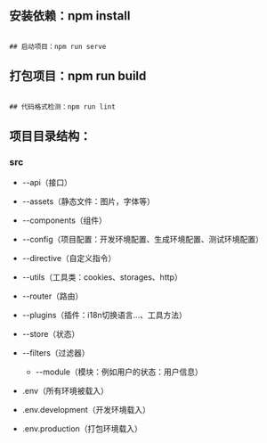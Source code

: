 ## 安装依赖：npm install
```

## 启动项目：npm run serve
```

## 打包项目：npm run build
```

## 代码格式检测：npm run lint
```

## 项目目录结构：
### src
  * --api（接口）
  * --assets（静态文件：图片，字体等）
  * --components（组件）
  * --config（项目配置：开发环境配置、生成环境配置、测试环境配置）
  * --directive（自定义指令）
  * --utils（工具类：cookies、storages、http）
  * --router（路由）
  * --plugins（插件：i18n切换语言...、工具方法）
  * --store（状态）
  * --filters（过滤器）
     * --module（模块：例如用户的状态：用户信息）

* .env（所有环境被载入）
* .env.development（开发环境载入）
* .env.production（打包环境载入）